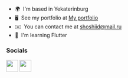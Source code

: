 * 🌍  I'm based in Yekaterinburg
* 🖥️  See my portfolio at [My portfolio](http://shoshideveloper.github.io/portfolio/)
* ✉️  You can contact me at [shoshiid@mail.ru](mailto:shoshiid@mail.ru)
* 🧠  I'm learning Flutter

### Socials

<p align="left"> <a href="https://www.github.com/shoshideveloper" target="_blank" rel="noreferrer"><img src="https://raw.githubusercontent.com/danielcranney/readme-generator/main/public/icons/socials/github.svg" width="32" height="32" /></a> <a href="https://www.youtube.com/c/shoshidev" target="_blank" rel="noreferrer"><img src="https://raw.githubusercontent.com/danielcranney/readme-generator/main/public/icons/socials/youtube.svg" width="32" height="32" /></a></p>
